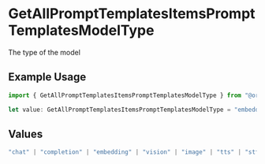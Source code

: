 # GetAllPromptTemplatesItemsPromptTemplatesModelType

The type of the model

## Example Usage

```typescript
import { GetAllPromptTemplatesItemsPromptTemplatesModelType } from "@orq-ai/node/models/operations";

let value: GetAllPromptTemplatesItemsPromptTemplatesModelType = "embedding";
```

## Values

```typescript
"chat" | "completion" | "embedding" | "vision" | "image" | "tts" | "stt" | "rerank" | "moderations"
```